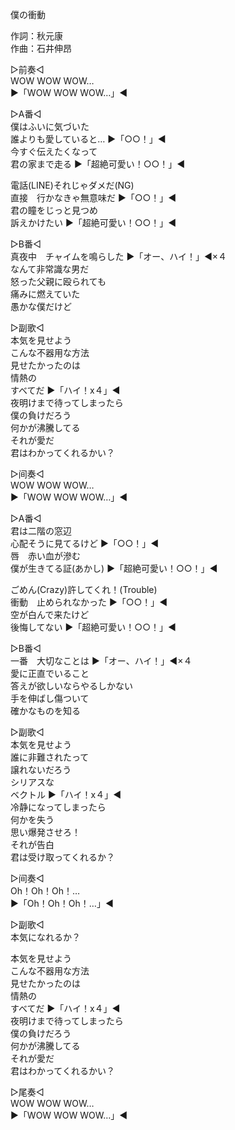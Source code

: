 僕の衝動  
  
作詞：秋元康  
作曲：石井伸昂  
  
▷前奏◁  
WOW WOW WOW…  
▶「WOW WOW WOW…」◀  
  
▷A番◁  
僕はふいに気づいた  
誰よりも愛していると… ▶「○○！」◀  
今すぐ伝えたくなって  
君の家まで走る ▶「超絶可愛い！○○！」◀   
  
電話(LINE)それじゃダメだ(NG)  
直接　行かなきゃ無意味だ ▶「○○！」◀   
君の瞳をじっと見つめ  
訴えかけたい ▶「超絶可愛い！○○！」◀   
  
▷B番◁  
真夜中　チャイムを鳴らした ▶「オー、ハイ！」◀×４   
なんて非常識な男だ  
怒った父親に殴られても  
痛みに燃えていた  
愚かな僕だけど  
  
▷副歌◁  
本気を見せよう  
こんな不器用な方法  
見せたかったのは  
情熱の  
すべてだ ▶「ハイ！x４」◀   
夜明けまで待ってしまったら  
僕の負けだろう  
何かが沸騰してる  
それが愛だ  
君はわかってくれるかい？  
  
▷间奏◁  
WOW WOW WOW…  
▶「WOW WOW WOW…」◀  
  
▷A番◁  
君は二階の窓辺  
心配そうに見てるけど ▶「○○！」◀   
唇　赤い血が滲む  
僕が生きてる証(あかし) ▶「超絶可愛い！○○！」◀   
  
ごめん(Crazy)許してくれ！(Trouble)  
衝動　止められなかった ▶「○○！」◀   
空が白んで来たけど  
後悔してない ▶「超絶可愛い！○○！」◀   
  
▷B番◁  
一番　大切なことは ▶「オー、ハイ！」◀×４   
愛に正直でいること  
答えが欲しいならやるしかない  
手を伸ばし傷ついて  
確かなものを知る  
  
▷副歌◁  
本気を見せよう  
誰に非難されたって  
譲れないだろう  
シリアスな  
ベクトル ▶「ハイ！x４」◀   
冷静になってしまったら  
何かを失う  
思い爆発させろ！  
それが告白  
君は受け取ってくれるか？  
  
▷间奏◁  
Oh！Oh！Oh！…  
▶「Oh！Oh！Oh！…」◀  
  
▷副歌◁  
本気になれるか？  
  
本気を見せよう  
こんな不器用な方法  
見せたかったのは  
情熱の  
すべてだ ▶「ハイ！x４」◀  
夜明けまで待ってしまったら  
僕の負けだろう  
何かが沸騰してる  
それが愛だ  
君はわかってくれるかい？  
  
▷尾奏◁  
WOW WOW WOW…  
▶「WOW WOW WOW…」◀  
